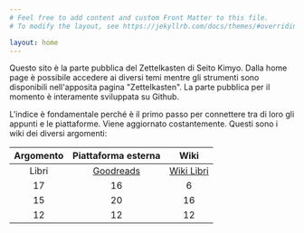 ```yaml
---
# Feel free to add content and custom Front Matter to this file.
# To modify the layout, see https://jekyllrb.com/docs/themes/#overriding-theme-defaults

layout: home
---
```

Questo sito è la parte pubblica del Zettelkasten di Seito Kimyo.
Dalla home page è possibile accedere ai diversi temi mentre gli strumenti sono disponibili nell'apposita pagina "Zettelkasten".
La parte pubblica per il momento è interamente sviluppata su Github.

L'indice è fondamentale perché è il primo passo per connettere tra di loro gli appunti e le piattaforme.
Viene aggiornato costantemente.
Questi sono i wiki dei diversi argomenti:

|Argomento|Piattaforma esterna|Wiki| 
|:---:|:---:|:---:| 
|Libri|[Goodreads](https://www.goodreads.com/review/list/120356713?ref=nav_mybooks)|[Wiki Libri](https://github.com/seitokimyo/Books/wiki/indice-generale)|
|17|16|6|
|15|20|16|
|12|12|12| 

 

